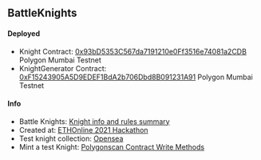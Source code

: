 ## BattleKnights

#### Deployed
- Knight Contract: [0x93bD5353C567da7191210e0Ff3516e74081a2CDB](https://mumbai.polygonscan.com/address/0x93bD5353C567da7191210e0Ff3516e74081a2CDB#code#F19#L1) Polygon Mumbai Testnet
- KnightGenerator Contract: [0xF15243905A5D9EDEF1BdA2b706Dbd8B091231A91](https://mumbai.polygonscan.com/address/0xF15243905A5D9EDEF1BdA2b706Dbd8B091231A91#code#F5#L1) Polygon Mumbai Testnet

#### Info
- Battle Knights: [Knight info and rules summary](https://github.com/webmodularity/battle-knights/tree/main/hardhat)
- Created at: [ETHOnline 2021 Hackathon](https://showcase.ethglobal.com/ethonline2021/battle-knights)
- Test knight collection: [Opensea](https://testnets.opensea.io/collection/battle-knights)
- Mint a test Knight: [Polygonscan Contract Write Methods](https://mumbai.polygonscan.com/address/0x93bD5353C567da7191210e0Ff3516e74081a2CDB#writeContract)
